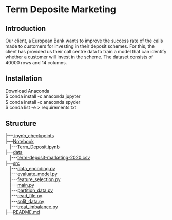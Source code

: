 # Term Deposite Marketing

## Introduction

Our client, a European Bank wants to improve the success rate of the calls made to customers for investing in their deposit schemes. For this, the client has provided us their call centre data to train a model that can identify whether a customer will invest in the scheme. The dataset consists of 40000 rows and 14 columns.

 ## Installation
 
Download Anaconda <br>
$ conda install -c anaconda jupyter <br>
$ conda install -c anaconda spyder <br>
$ conda list -e > requirements.txt<br>

## Structure


|---[.ipynb_checkpoints](.ipynb_checkpoints)<br>
|---[Notebook](./Notebook)<br>
 &emsp;|---[Term_Deposit.ipynb](./Notebook/Term_Deposit.ipynb)<br>
|---[data](./data)<br>
 &emsp;|---[term-deposit-marketing-2020.csv](./data/term-deposit-marketing-2020.csv)<br>
|---[src](./src)<br>
 &emsp;|---[data_encoding.py](./src/data_encoding.py)<br>
 &emsp;|---[evaluate_model.py](./src/evaluate_model.py)<br>
 &emsp;|---[feature_selection.py](./src/feature_selection.py)<br>
 &emsp;|---[main.py](./src/main.py)<br>
 &emsp;|---[partition_data.py](./src/partition_data.py)<br>
 &emsp;|---[read_file.py](./src/read_file.py)<br>
 &emsp;|---[split_data.py](./src/split_data.py)<br>
 &emsp;|---[treat_imbalance.py](./src/treat_imbalance.py)<br>
|---[README.md](./README.md)
 
 
